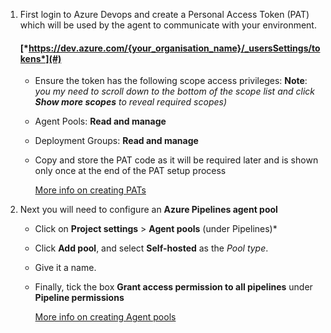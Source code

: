 1. First login to Azure Devops and create a Personal Access Token (PAT) which will be used by the agent to communicate with your environment.

     #### [*https://dev.azure.com/{your_organisation_name}/_usersSettings/tokens*](#)

   - Ensure the token has the following scope access privileges:
     **Note**: *you my need to scroll down to the bottom of the scope list and click **Show more scopes** to reveal required scopes)*
   - Agent Pools: **Read and manage**
   - Deployment Groups: **Read and manage**
   - Copy and store the PAT code as it will be required later and is shown only once at the end of the PAT setup process

     [More info on creating PATs](https://learn.microsoft.com/en-us/azure/devops/organizations/accounts/use-personal-access-tokens-to-authenticate)

2. Next you will need to configure an **Azure Pipelines agent pool**
   
   - Click on **Project settings** > **Agent pools** (under Pipelines)*
   - Click **Add pool**, and select **Self-hosted** as the *Pool type*.
   - Give it a name.
   - Finally, tick the box **Grant access permission to all pipelines** under  **Pipeline permissions**

     [More info on creating Agent pools](https://learn.microsoft.com/en-us/azure/devops/pipelines/agents/pools-queues)
